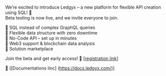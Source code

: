 We’re excited to introduce Ledgyx – a new platform for flexible API creation using SQL! 🚀  
Beta testing is now live, and we invite everyone to join.  

🔹 SQL instead of complex GraphQL queries  
🔹 Flexible data structure with zero downtime  
🔹 No-Code API – set up in minutes  
🔹 Web3 support & blockchain data analysis  
🔹 Solution marketplace  

Join the beta and get early access! 🔗 [[registration link](https://ledgyx.com/login)]

 🔗  [[Documentations linc] (https://docs.ledgyx.com/)]
